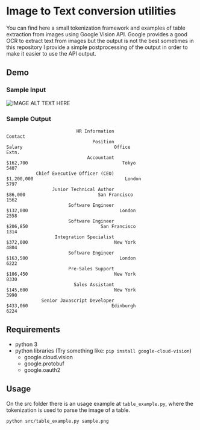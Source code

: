 # Image to Text conversion utilities

You can find here a small tokenization framework and examples of table extraction from images using Google Vision API. Google provides a good OCR to extract text from images but the output is not the best sometimes in this repository I provide a simple postprocessing of the output in order to make it easier to use the API output.

## Demo

### Sample Input
![IMAGE ALT TEXT HERE](https://github.com/mathigatti/img2txt/blob/master/sample/input/sample.png?raw=true)

### Sample Output
```
                          HR Information                                 Contact
                                Position                                  Salary                                  Office                                   Extn.
                              Accountant                                $162,700                                   Tokyo                                    5407
           Chief Executive Officer (CEO)                              $1,200,000                                  London                                    5797
                 Junior Technical Author                                 $86,000                           San Francisco                                    1562
                       Software Engineer                                $132,000                                  London                                    2558
                       Software Engineer                                $206,850                           San Francisco                                    1314
                  Integration Specialist                                $372,000                                New York                                    4804
                       Software Engineer                                $163,500                                  London                                    6222
                       Pre-Sales Support                                $106,450                                New York                                    8330
                         Sales Assistant                                $145,600                                New York                                    3990
             Senior Javascript Developer                                $433,060                               Edinburgh                                    6224
```




## Requirements
- python 3
- python libraries (Try something like: `pip install google-cloud-vision`)
  - google.cloud.vision
  - google.protobuf
  - google.oauth2

## Usage
On the src folder there is an usage example at `table_example.py`, where the tokenization is used to parse the image of a table.

```
python src/table_example.py sample.png
```

